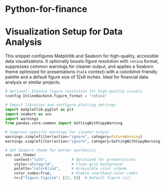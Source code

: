# Python-for-finance

# Visualization Setup for Data Analysis

This snippet configures Matplotlib and Seaborn for high-quality, accessible data visualizations. It optionally boosts figure resolution with `retina` format, suppresses common warnings for cleaner output, and applies a Seaborn theme optimized for presentations (`talk` context) with a colorblind-friendly palette and a default figure size of 12x8 inches. Ideal for financial data analysis or similar projects.

```python
# Optional: Enhance figure resolution for high-quality visuals
%config InlineBackend.figure_format = "retina"

# Import libraries and configure plotting settings
import matplotlib.pyplot as plt
import seaborn as sns
import warnings
from pandas.core.common import SettingWithCopyWarning

# Suppress specific warnings for cleaner output
warnings.simplefilter(action="ignore", category=FutureWarning)
warnings.simplefilter(action="ignore", category=SettingWithCopyWarning)

# Set Seaborn theme for better aesthetics
sns.set_theme(
    context="talk",           # Optimized for presentations
    style="whitegrid",        # Clean grid background
    palette="colorblind",     # Accessible color scheme
    color_codes=True,         # Enable shorthand color codes
    rc={"figure.figsize": [12, 8]}  # Default figure siz)
